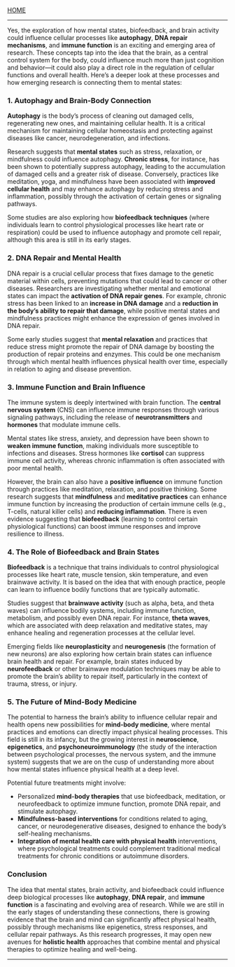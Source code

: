 [HOME](/README.md)   

---   

Yes, the exploration of how mental states, biofeedback, and brain activity could influence cellular processes like **autophagy**, **DNA repair mechanisms**, and **immune function** is an exciting and emerging area of research. These concepts tap into the idea that the brain, as a central control system for the body, could influence much more than just cognition and behavior—it could also play a direct role in the regulation of cellular functions and overall health. Here’s a deeper look at these processes and how emerging research is connecting them to mental states:


### 1. **Autophagy and Brain-Body Connection**
   **Autophagy** is the body’s process of cleaning out damaged cells, regenerating new ones, and maintaining cellular health. It is a critical mechanism for maintaining cellular homeostasis and protecting against diseases like cancer, neurodegeneration, and infections.

   Research suggests that **mental states** such as stress, relaxation, or mindfulness could influence autophagy. **Chronic stress**, for instance, has been shown to potentially suppress autophagy, leading to the accumulation of damaged cells and a greater risk of disease. Conversely, practices like meditation, yoga, and mindfulness have been associated with **improved cellular health** and may enhance autophagy by reducing stress and inflammation, possibly through the activation of certain genes or signaling pathways. 

   Some studies are also exploring how **biofeedback techniques** (where individuals learn to control physiological processes like heart rate or respiration) could be used to influence autophagy and promote cell repair, although this area is still in its early stages.

### 2. **DNA Repair and Mental Health**
   DNA repair is a crucial cellular process that fixes damage to the genetic material within cells, preventing mutations that could lead to cancer or other diseases. Researchers are investigating whether mental and emotional states can impact the **activation of DNA repair genes**. For example, chronic stress has been linked to an **increase in DNA damage** and a **reduction in the body’s ability to repair that damage**, while positive mental states and mindfulness practices might enhance the expression of genes involved in DNA repair.

   Some early studies suggest that **mental relaxation** and practices that reduce stress might promote the repair of DNA damage by boosting the production of repair proteins and enzymes. This could be one mechanism through which mental health influences physical health over time, especially in relation to aging and disease prevention.

### 3. **Immune Function and Brain Influence**
   The immune system is deeply intertwined with brain function. The **central nervous system** (CNS) can influence immune responses through various signaling pathways, including the release of **neurotransmitters** and **hormones** that modulate immune cells.

   Mental states like stress, anxiety, and depression have been shown to **weaken immune function**, making individuals more susceptible to infections and diseases. Stress hormones like **cortisol** can suppress immune cell activity, whereas chronic inflammation is often associated with poor mental health.

   However, the brain can also have a **positive influence** on immune function through practices like meditation, relaxation, and positive thinking. Some research suggests that **mindfulness** and **meditative practices** can enhance immune function by increasing the production of certain immune cells (e.g., T-cells, natural killer cells) and **reducing inflammation**. There is even evidence suggesting that **biofeedback** (learning to control certain physiological functions) can boost immune responses and improve resilience to illness.

### 4. **The Role of Biofeedback and Brain States**
   **Biofeedback** is a technique that trains individuals to control physiological processes like heart rate, muscle tension, skin temperature, and even brainwave activity. It is based on the idea that with enough practice, people can learn to influence bodily functions that are typically automatic. 

   Studies suggest that **brainwave activity** (such as alpha, beta, and theta waves) can influence bodily systems, including immune function, metabolism, and possibly even DNA repair. For instance, **theta waves**, which are associated with deep relaxation and meditative states, may enhance healing and regeneration processes at the cellular level.

   Emerging fields like **neuroplasticity** and **neurogenesis** (the formation of new neurons) are also exploring how certain brain states can influence brain health and repair. For example, brain states induced by **neurofeedback** or other brainwave modulation techniques may be able to promote the brain’s ability to repair itself, particularly in the context of trauma, stress, or injury.

### 5. **The Future of Mind-Body Medicine**
   The potential to harness the brain’s ability to influence cellular repair and health opens new possibilities for **mind-body medicine**, where mental practices and emotions can directly impact physical healing processes. This field is still in its infancy, but the growing interest in **neuroscience**, **epigenetics**, and **psychoneuroimmunology** (the study of the interaction between psychological processes, the nervous system, and the immune system) suggests that we are on the cusp of understanding more about how mental states influence physical health at a deep level.

   Potential future treatments might involve:
   - Personalized **mind-body therapies** that use biofeedback, meditation, or neurofeedback to optimize immune function, promote DNA repair, and stimulate autophagy.
   - **Mindfulness-based interventions** for conditions related to aging, cancer, or neurodegenerative diseases, designed to enhance the body’s self-healing mechanisms.
   - **Integration of mental health care with physical health** interventions, where psychological treatments could complement traditional medical treatments for chronic conditions or autoimmune disorders.

### Conclusion
The idea that mental states, brain activity, and biofeedback could influence deep biological processes like **autophagy**, **DNA repair**, and **immune function** is a fascinating and evolving area of research. While we are still in the early stages of understanding these connections, there is growing evidence that the brain and mind can significantly affect physical health, possibly through mechanisms like epigenetics, stress responses, and cellular repair pathways. As this research progresses, it may open new avenues for **holistic health** approaches that combine mental and physical therapies to optimize healing and well-being.  

---   
